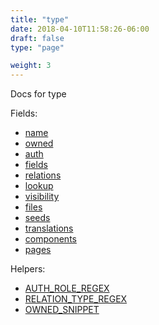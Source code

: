 ```yaml
---
title: "type"
date: 2018-04-10T11:58:26-06:00
draft: false
type: "page"

weight: 3
---
```


Docs for type

Fields:

- [name](./main/#name)
- [owned](./main/#owned)
- [auth](./main/#auth)
- [fields](./main/#fields)
- [relations](./main/#relations)
- [lookup](./main/#lookup)
- [visibility](./main/#visibility)
- [files](./main/#files)
- [seeds](./main/#seeds)
- [translations](./main/#translations)
- [components](./main/#components)
- [pages](./main/#pages)

Helpers:

- [AUTH_ROLE_REGEX](./helpers/#AUTH_ROLE_REGEX)
- [RELATION_TYPE_REGEX](./helpers/#RELATION_TYPE_REGEX)
- [OWNED_SNIPPET](./helpers/#OWNED_SNIPPET)

